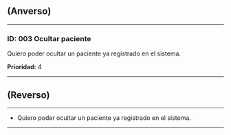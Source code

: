 ## (Anverso)

---

### **ID:** 003 **Ocultar paciente**

Quiero poder ocultar un paciente ya registrado en el sistema.

**Prioridad:** 4

---

## (Reverso)

---

* Quiero poder ocultar un paciente ya registrado en el sistema.

---